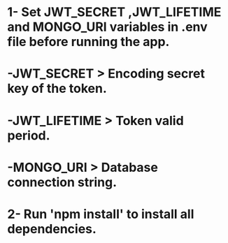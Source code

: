 # 1- Set JWT_SECRET ,JWT_LIFETIME and MONGO_URI variables in .env file before running the app.
# -JWT_SECRET   >  Encoding secret key of the token.
# -JWT_LIFETIME >  Token valid period.
# -MONGO_URI    >  Database connection string.

# 2- Run 'npm install' to install all dependencies.
